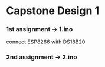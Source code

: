 # Capstone Design 1  

### 1st assignment -> 1.ino
connect ESP8266 with DS18B20

### 2nd assignment -> 2.ino
